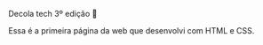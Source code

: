 Decola tech 3º edição :orange_book:

Essa é a primeira página da web que desenvolvi com HTML e CSS.
